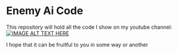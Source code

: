 # Enemy Ai Code 
This repository will hold all the code I show on my youtube channel: 
[![IMAGE ALT TEXT HERE](https://img.youtube.com/vi/9uR1gGesoDw&t/0.jpg)](https://www.youtube.com/watch?v=9uR1gGesoDw&t)

I hope that it can be fruitful to you in some way or another


